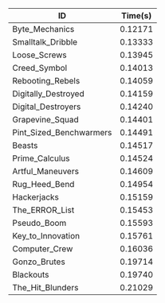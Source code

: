 |ID|Time(s)|
|-|-|
|Byte_Mechanics|0.12171|
|Smalltalk_Dribble|0.13333|
|Loose_Screws|0.13945|
|Creed_Symbol|0.14013|
|Rebooting_Rebels|0.14059|
|Digitally_Destroyed|0.14159|
|Digital_Destroyers|0.14240|
|Grapevine_Squad|0.14401|
|Pint_Sized_Benchwarmers|0.14491|
|Beasts|0.14517|
|Prime_Calculus|0.14524|
|Artful_Maneuvers|0.14609|
|Rug_Heed_Bend|0.14954|
|Hackerjacks|0.15159|
|The_ERROR_List|0.15453|
|Pseudo_Boom|0.15593|
|Key_to_Innovation|0.15761|
|Computer_Crew|0.16036|
|Gonzo_Brutes|0.19714|
|Blackouts|0.19740|
|The_Hit_Blunders|0.21029|
